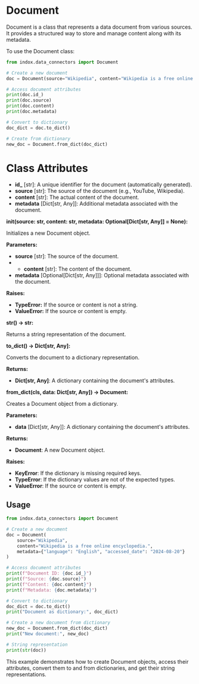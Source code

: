 # Document

Document is a class that represents a data document from various sources. It provides a structured way to store and manage content along with its metadata.

To use the Document class:

```python
from indox.data_connectors import Document

# Create a new document
doc = Document(source="Wikipedia", content="Wikipedia is a free online encyclopedia.")

# Access document attributes
print(doc.id_)
print(doc.source)
print(doc.content)
print(doc.metadata)

# Convert to dictionary
doc_dict = doc.to_dict()

# Create from dictionary
new_doc = Document.from_dict(doc_dict)
```
# Class Attributes

- **id_**  [str]: A unique identifier for the document (automatically generated).
- **source** [str]: The source of the document (e.g., YouTube, Wikipedia).
- **content** [str]: The actual content of the document.
- **metadata** [Dict[str, Any]]: Additional metadata associated with the document.

**init(source: str, content: str, metadata: Optional[Dict[str, Any]] = None):**

Initializes a new Document object.

**Parameters:**
- **source** [str]: The source of the document.
- - **content** [str]: The content of the document.
- **metadata** [Optional[Dict[str, Any]]]: Optional metadata associated with the document.


**Raises:**
  - **TypeError:** If the source or content is not a string.
  - **ValueError:** If the source or content is empty.

**__str__() -> str:**

Returns a string representation of the document.

**to_dict() -> Dict[str, Any]:**

Converts the document to a dictionary representation.

**Returns:**
- **Dict[str, Any]**: A dictionary containing the document's attributes.

**from_dict(cls, data: Dict[str, Any]) -> Document:**

Creates a Document object from a dictionary.

**Parameters:**
- **data** [Dict[str, Any]]: A dictionary containing the document's attributes.

**Returns:**
- **Document**: A new Document object.

**Raises:**
- **KeyError**: If the dictionary is missing required keys.
- **TypeError**: If the dictionary values are not of the expected types.
- **ValueError**: If the source or content is empty.
## Usage

```python
from indox.data_connectors import Document

# Create a new document
doc = Document(
    source="Wikipedia",
    content="Wikipedia is a free online encyclopedia.",
    metadata={"language": "English", "accessed_date": "2024-08-20"}
)

# Access document attributes
print(f"Document ID: {doc.id_}")
print(f"Source: {doc.source}")
print(f"Content: {doc.content}")
print(f"Metadata: {doc.metadata}")

# Convert to dictionary
doc_dict = doc.to_dict()
print("Document as dictionary:", doc_dict)

# Create a new document from dictionary
new_doc = Document.from_dict(doc_dict)
print("New document:", new_doc)

# String representation
print(str(doc))
```
This example demonstrates how to create Document objects, access their attributes, convert them to and from dictionaries, and get their string representations.